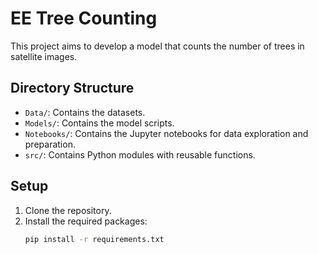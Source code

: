 # EE Tree Counting

This project aims to develop a model that counts the number of trees in satellite images.

## Directory Structure

- `Data/`: Contains the datasets.
- `Models/`: Contains the model scripts.
- `Notebooks/`: Contains the Jupyter notebooks for data exploration and preparation.
- `src/`: Contains Python modules with reusable functions.

## Setup

1. Clone the repository.
2. Install the required packages:
   ```bash
   pip install -r requirements.txt
